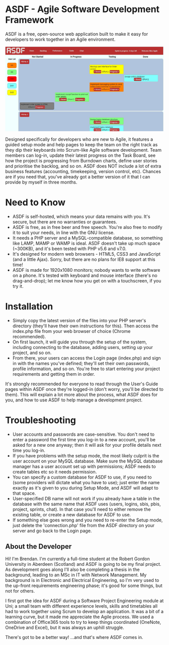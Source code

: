 # ASDF - Agile Software Development Framework

ASDF is a free, open-source web application built to make it easy for developers to work together in an Agile environment.  


![ASDF screenshot showing Task Board](/Task%20Board.JPG?raw=true)

Designed specifically for developers who are new to Agile, it features a guided setup mode and help pages to keep the team on the right track as they dip their keyboards into Scrum-like Agile software development.  Team members can log-in, update their latest progress on the Task Board, see how the project is progressing from Burndown charts, define user stories and prioritise the backlog, and so on.
ASDF does NOT include a lot of extra business features (accounting, timekeeping, version control, etc).  Chances are if you need that, you've already got a better version of it that I can provide by myself in three months.

# Need to Know
- ASDF is self-hosted, which means your data remains with you.  It's secure, but there are no warranties or guarantees.
- ASDF is free, as in free beer and free speech.  You're also free to modify it to suit your needs, in line with the GNU license.
- It needs a PHP server and a MySQL-compatible database, so something like LAMP, MAMP or WAMP is ideal.  ASDF doesn't take up much space (~300KB), and it's been tested with PHP v5.6 and v7.0.
- It's designed for modern web browsers - HTML5, CSS3 and JavaScript (and a little Ajax).  Sorry, but there are no plans for IE8 support at this time!
- ASDF is made for 1920x1080 monitors; nobody wants to write software on a phone.  It's tested with keyboard and mouse interface (there's no drag-and-drop); let me know how you get on with a touchscreen, if you try it.

# Installation
- Simply copy the latest version of the files into your PHP server's directory (they'll have their own instructions for this). 
Then access the index.php file from your web browser of choice (Chrome recommended).  
- On first launch, it will guide you through the setup of the system, including connecting to the database, adding users, setting up your project, and so on.
- From there, your users can access the Login page (index.php) and sign in with the names you've defined; they'll set their own passwords, profile information, and so on.  You're free to start entering your project requirements and getting them in order.

It's strongly recommended for everyone to read through the User's Guide pages within ASDF once they're logged-in (don't worry, you'll be directed to them).  This will explain a lot more about the process, what ASDF does for you, and how to use ASDF to help manage a development project.

# Troubleshooting
- User accounts and passwords are case-sensitive. You don't need to enter a password the first time you log-in to a new account, you'll be asked for a new one anyway; then it will ask for your profile details next time you log-in.
- If you have problems with the setup mode, the most likely culprit is the user account on your MySQL database.  Make sure the MySQL database manager has a user account set up with permissions; ASDF needs to create tables etc so it needs permission.
- You can specify a custom database for ASDF to use, if you need to (some providers will dictate what you have to use); just enter the name exactly as it's given to you during Setup Mode, and ASDF will adapt to that space.
- User-specified DB name will not work if you already have a table in the database with the same name that ASDF uses (users, logins, sbis, pbis, project, sprints, chat). In that case you'll need to either remove the existing table, or create a new database for ASDF to use.
- If something else goes wrong and you need to re-enter the Setup mode, just delete the 'connection.php' file from the ASDF directory on your server and go back to the Login page.

## About the Developer
Hi!  I'm Brendan.  I'm currently a full-time student at the Robert Gordon University in Aberdeen (Scotland) and ASDF is going to be my final project.  As development goes along I'll also be completing a thesis in the background, leading to an MSc in IT with Network Management.  My background is in Electronic and Electrical Engineering, so I'm very used to the up-front requirements engineering phase; it's good for some things, but not for others.

I first got the idea for ASDF during a Software Project Engineering module at Uni; a small team with different experience levels, skills and timetables all had to work together using Scrum to develop an application.  It was a bit of a learning curve, but it made me appreciate the Agile process.  We used a combination of Office365 tools to try to keep things coordinated (OneNote, OneDrive and Excel), but it was always an uphill struggle.  

There's got to be a better way!  ...and that's where ASDF comes in.
